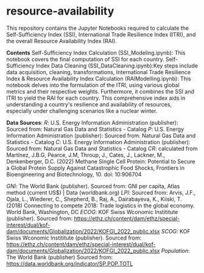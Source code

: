 # resource-availability

This repository contains the Jupyter Notebooks required to calculate the Self-Sufficiency Index (SSI), International Trade Resilience Index (ITRI), and the overall Resource Availability Index (RAI).

**Contents**
Self-Sufficiency Index Calculation (SSI_Modeling.ipynb): This notebook covers the final computation of SSI for each country.
Self-Sufficiency Index Data Cleaning (SSI_DataCleaning.ipynb):Key steps include data acquisition, cleaning, transformations, 
International Trade Resilience Index & Resource Availability Index Calculation (RAIModelling.ipynb): This notebook delves into the formulation of the ITRI, using various global metrics and their respective weights. Furthermore, it combines the SSI and ITRI to yield the RAI for each country. This comprehensive index aids in understanding a country's resilience and availability of resources, especially under challenging scenarios like a nuclear winter.

**Data Sources**:
_R_: U.S. Energy Information Administration (publisher): Sourced from: Natural Gas Data and Statistics - Catalog
_P_: U.S. Energy Information Administration (publisher): Sourced from: Natural Gas Data and Statistics - Catalog
_C_: U.S. Energy Information Administration (publisher): Sourced from: Natural Gas Data and Statistics - Catalog
_CR_: calculated from Martínez, J.B.G, Pearce, J.M, Throup, J., Cates, J., Lackner, M., Denkenberger, D.C. (2022)  Methane Single Cell Protein: Potential to Secure a Global Protein Supply Against Catastrophic Food Shocks, Frontiers in Bioengineering and Biotechnology, 10. doi: 10:906704

_GNI_: The World Bank (publisher). Sourced from: GNI per capita, Atlas method (current US$) | Data (worldbank.org)
_LPI_: Sourced from: Arvis, J.F., Ojala, L., Wiederer, C., Shepherd, B., Raj, A., Dairabayeva, K., Kiiski, T. (2018) Connecting to compete 2018: Trade logistics in the global economy. World Bank, Washington, DC 
_ECOG_: KOF Swiss Wconomic Instititute (publisher). Sourced from: https://ethz.ch/content/dam/ethz/special-interest/dual/kof-dam/documents/Globalization/2022/KOFGI_2022_public.xlsx
_SCOG_: KOF Swiss Wconomic Instititute (publisher). Sourced from: https://ethz.ch/content/dam/ethz/special-interest/dual/kof-dam/documents/Globalization/2022/KOFGI_2022_public.xlsx
_Population_: The World Bank (publisher) Sourced from: https://data.worldbank.org/indicator/SP.POP.TOTL
